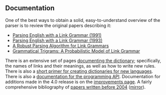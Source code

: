 ## Documentation

One of the best ways to obtain a solid, easy-to-understand overview of
the parser is to review the original papers describing it:

- [Parsing English with a Link Grammar (1991)](http://www.cs.cmu.edu/afs/cs.cmu.edu/project/link/pub/www/papers/ps/tr91-196.pdf)
- [Parsing English with a Link Grammar (1993)](http://www.cs.cmu.edu/afs/cs.cmu.edu/project/link/pub/www/papers/ps/LG-IWPT93.pdf)
- [A Robust Parsing Algorithm for Link Grammars](http://www.cs.cmu.edu/afs/cs.cmu.edu/project/link/pub/www/papers/ps/tr95-125.pdf)
- [Grammatical Trigrams: A Probabilistic Model of Link Grammar](http://www.cs.cmu.edu/afs/cs.cmu.edu/project/link/pub/www/papers/ps/gram3gram.pdf)

There is an extensive set of pages
[documenting the dictionary](http://www.abisource.com/projects/link-grammar/dict/index.html);
specifically, the names of links and their meanings, as well as how to
write new rules. There is also a
[short primer for creating dictionaries for new languages](http://ling.osu.edu/~jonsafari/link-grammar/primer.html). There
is also a
[documentation for the programming API](http://www.abisource.com/projects/link-grammar/api/index.html). Documentation
for additions made in the 4.0 release is on the
[improvements page](http://www.abisource.com/projects/link-grammar/dict/improvements.html). A
fairly comprehensive bibliography of
[papers written before 2004](http://www.link.cs.cmu.edu/link/papers/index.html)
([mirror](http://www.abisource.com/projects/link-grammar/papers/index.html)).

